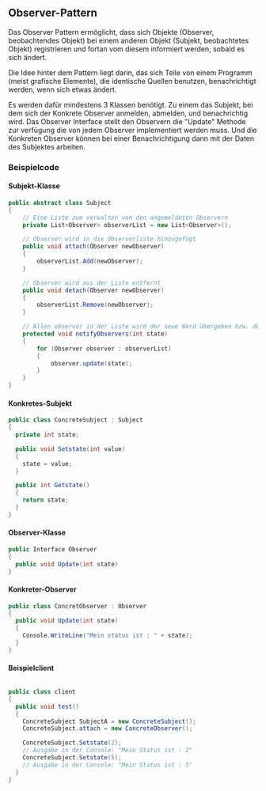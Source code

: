 ## Observer-Pattern

Das Observer Pattern ermöglicht, dass sich Objekte (Observer, beobachtendes Objekt)
bei einem anderen Objekt (Subjekt, beobachtetes Objekt) registrieren und fortan vom
diesem informiert werden, sobald es sich ändert.

Die Idee hinter dem Pattern liegt darin, das sich Teile von einem Programm (meist grafische Elemente),
die identische Quellen benutzen, benachrichtigt werden, wenn sich etwas ändert.

Es werden dafür mindestens 3 Klassen benötigt.
Zu einem das Subjekt, bei dem sich der Konkrete Observer anmelden, abmelden, und benachrichtig wird.
Das Observer Interface stellt den Observern die "Update" Methode zur verfügung die von jedem Observer implementiert werden muss.
Und die Konkreten Observer können bei einer Benachrichtigung dann mit der Daten des Subjektes arbeiten.

### Beispielcode

#### Subjekt-Klasse

```csharp
public abstract class Subject
{
    // Eine Liste zum verwalten von den angemeldeten Observern
    private List<Observer> observerList = new List<Observer>();

    // Observer wird in die Observerliste hinzugefügt
    public void attach(Observer newObserver)
    {
        observerList.Add(newObserver);
    }

    // Observer wird aus der Liste entfernt
    public void detach(Observer newObserver)
    {
        observerList.Remove(newObserver);
    }

    // Allen observer in der Liste wird der neue Werd übergeben bzw. deren Update Methode wird aufgerufen.
    protected void notifyObservers(int state)
    {
        for (Observer observer : observerList)
        {
            observer.update(state);
        }
    }
}
```

#### Konkretes-Subjekt

```csharp
public class ConcreteSubject : Subject
{
  private int state;

  public void Setstate(int value)
  {
    state = value;
  }

  public int Getstate()
  {
    return state;
  }
}
```

#### Observer-Klasse

```csharp
public Interface Observer
{
  public void Update(int state)
}
```

#### Konkreter-Observer

```csharp
public class ConcretObserver : Observer
{
  public void Update(int state)
  {
    Console.WriteLine("Mein status ist : " + state);
  }
}
```

#### Beispielclient

```csharp

public class client
{
  public void test()
  {
    ConcreteSubject SubjectA = new ConcreteSubject();
    ConcreteSubject.attach = new ConcreteObserver();

    ConcreteSubject.Setstate(2);
    // Ausgabe in der Console: "Mein Status ist : 2"
    ConcreteSubject.Setstate(5);
    // Ausgabe in der Console: "Mein Status ist : 5"
  }
}
```
